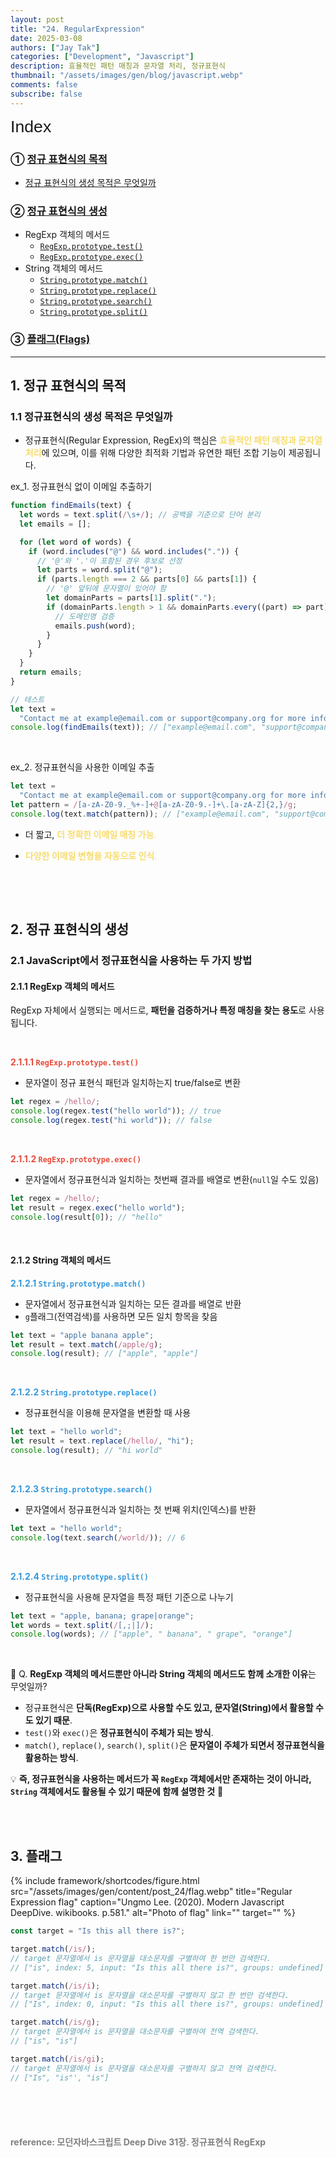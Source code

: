 ```yaml
---
layout: post
title: "24. RegularExpression"
date: 2025-03-08
authors: ["Jay Tak"]
categories: ["Development", "Javascript"]
description: 효율적인 패턴 매칭과 문자열 처리, 정규표현식
thumbnail: "/assets/images/gen/blog/javascript.webp"
comments: false
subscribe: false
---
```


<span style="font-family: 'Brown', sans-serif !important; font-size: 20pt;">Index</span>

### ① [정규 표현식의 목적](#1-정규-표현식의-목적)

- [정규 표현식의 생성 목적은 무엇일까](#11-정규-표현식의-생성-목적은-무엇일까)

### ② [정규 표현식의 생성](#2-정규-표현식의-생성)

- RegExp 객체의 메서드
  - [`RegExp.prototype.test()`](#211-regexp-prototypetest)
  - [`RegExp.prototype.exec()`](#212-regexp-prototypeexec)
- String 객체의 메서드
  - [`String.prototype.match()`](#221-string-prototypematch)
  - [`String.prototype.replace()`](#222-string-prototypereplace)
  - [`String.prototype.search()`](#223-string-prototypesearch)
  - [`String.prototype.split()`](#224-string-prototypesplit)

### ③ [플래그(Flags)](#3-플래그)

---

## 1. 정규 표현식의 목적

### 1.1 정규표현식의 생성 목적은 무엇일까<a id="11-정규-표현식의-생성-목적은-무엇일까"></a>

- 정규표현식(Regular Expression, RegEx)의 핵심은 <span style="color: #f7dc6f">**효율적인 패턴 매칭과 문자열 처리**</span>에 있으며, 이를 위해 다양한 최적화 기법과 유연한 패턴 조합 기능이 제공됩니다.

ex_1. 정규표현식 없이 이메일 추출하기

```javascript
function findEmails(text) {
  let words = text.split(/\s+/); // 공백을 기준으로 단어 분리
  let emails = [];

  for (let word of words) {
    if (word.includes("@") && word.includes(".")) {
      // '@'와 '.'이 포함된 경우 후보로 선정
      let parts = word.split("@");
      if (parts.length === 2 && parts[0] && parts[1]) {
        // '@' 앞뒤에 문자열이 있어야 함
        let domainParts = parts[1].split(".");
        if (domainParts.length > 1 && domainParts.every((part) => part)) {
          // 도메인명 검증
          emails.push(word);
        }
      }
    }
  }
  return emails;
}

// 테스트
let text =
  "Contact me at example@email.com or support@company.org for more info.";
console.log(findEmails(text)); // ["example@email.com", "support@company.org"]
```

<br>

ex_2. 정규표현식을 사용한 이메일 추출

```javascript
let text =
  "Contact me at example@email.com or support@company.org for more info.";
let pattern = /[a-zA-Z0-9._%+-]+@[a-zA-Z0-9.-]+\.[a-zA-Z]{2,}/g;
console.log(text.match(pattern)); // ["example@email.com", "support@company.org"]
```

- 더 짧고,<span style="color: #f7dc6f"> **더 정확한 이메일 매칭 가능**.</span>

- <span style="color: #f7dc6f">**다양한 이메일 변형을 자동으로 인식**.</span>

### <br><br>

## 2. 정규 표현식의 생성

### 2.1 JavaScript에서 정규표현식을 사용하는 두 가지 방법

#### 2.1.1 RegExp 객체의 메서드

RegExp 자체에서 실행되는 메서드로, **패턴을 검증하거나 특정 매칭을 찾는 용도**로 사용됩니다.

<br>

<span style="color:#e74c3c">**2.1.1.1 `RegExp.prototype.test()`**</span><a id="211-regexp-prototypetest"></a>

- 문자열이 정규 표현식 패턴과 일치하는지 true/false로 변환

```js
let regex = /hello/;
console.log(regex.test("hello world")); // true
console.log(regex.test("hi world")); // false
```

<br>

<span style="color:#e74c3c">**2.1.1.2 `RegExp.prototype.exec()`**</span><a id="212-regexp-prototypeexec"></a>

- 문자열에서 정규표현식과 일치하는 첫번째 결과를 배열로 변환(`null`일 수도 있음)

```js
let regex = /hello/;
let result = regex.exec("hello world");
console.log(result[0]); // "hello"
```

<br>

#### 2.1.2 String 객체의 메서드

<span style="color:#3498db">**2.1.2.1 `String.prototype.match()`**</span><a id="221-string-prototypematch"></a>

- 문자열에서 정규표현식과 일치하는 모든 결과를 배열로 반환
- `g`플래그(전역검색)를 사용하면 모든 일치 항목을 찾음

```js
let text = "apple banana apple";
let result = text.match(/apple/g);
console.log(result); // ["apple", "apple"]
```

<br>

<span style="color:#3498db">**2.1.2.2 `String.prototype.replace()`**</span><a id="222-string-prototypereplace"></a>

- 정규표현식을 이용해 문자열을 변환할 때 사용

```js
let text = "hello world";
let result = text.replace(/hello/, "hi");
console.log(result); // "hi world"
```

<br>

<span style="color:#3498db">**2.1.2.3 `String.prototype.search()`**</span><a id="223-string-prototypesearch"></a>

- 문자열에서 정규표현식과 일치하는 첫 번째 위치(인덱스)를 반환

```js
let text = "hello world";
console.log(text.search(/world/)); // 6
```

<br>

<span style="color:#3498db">**2.1.2.4 `String.prototype.split()`**</span><a id="224-string-prototypesplit"></a>

- 정규표현식을 사용해 문자열을 특정 패턴 기준으로 나누기

```js
let text = "apple, banana; grape|orange";
let words = text.split(/[,;|]/);
console.log(words); // ["apple", " banana", " grape", "orange"]
```

<br>

🧐 Q. **RegExp 객체의 메서드뿐만 아니라 String 객체의 메서드도 함께 소개한 이유**는 무엇일까?

- 정규표현식은 **단독(RegExp)으로 사용할 수도 있고, 문자열(String)에서 활용할 수도 있기 때문**.
- `test()`와 `exec()`은 **정규표현식이 주체가 되는 방식**.
- `match()`, `replace()`, `search()`, `split()`은 **문자열이 주체가 되면서 정규표현식을 활용하는 방식**.

💡 **즉, 정규표현식을 사용하는 메서드가 꼭 `RegExp` 객체에서만 존재하는 것이 아니라, `String` 객체에서도 활용될 수 있기 때문에 함께 설명한 것** 🚀

<br><br>

## 3. 플래그

{% include framework/shortcodes/figure.html src="/assets/images/gen/content/post_24/flag.webp" title="Regular Expression flag" caption="Ungmo Lee. (2020). Modern Javascript DeepDive. wikibooks. p.581." alt="Photo of flag" link="" target="" %}

```js
const target = "Is this all there is?";

target.match(/is/);
// target 문자열에서 is 문자열을 대소문자를 구별하여 한 번만 검색한다.
// ["is", index: 5, input: "Is this all there is?", groups: undefined]

target.match(/is/i);
// target 문자열에서 is 문자열을 대소문자를 구별하지 않고 한 번만 검색한다.
// ["Is", index: 0, input: "Is this all there is?", groups: undefined]

target.match(/is/g);
// target 문자열에서 is 문자열을 대소문자를 구별하여 전역 검색한다.
// ["is", "is"]

target.match(/is/gi);
// target 문자열에서 is 문자열을 대소문자를 구별하지 않고 전역 검색한다.
// ["Is", "is"', "is"]
```

<br><br><br>

#### <span style="color:grey">reference: 모던자바스크립트 Deep Dive 31장. 정규표현식 RegExp</span>
